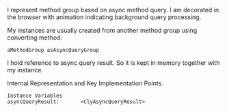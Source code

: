 I represent method group based on async method query.
I am decorated in the browser with animation indicating background query processing.

My instances are usually created from another method group using converting method: 

	aMethodGroup asAsyncQueryGroup

I hold reference to async query result. So it is kept in memory together with my instance.

Internal Representation and Key Implementation Points.

    Instance Variables
	asyncQueryResult:		<ClyAsyncQueryResult>
